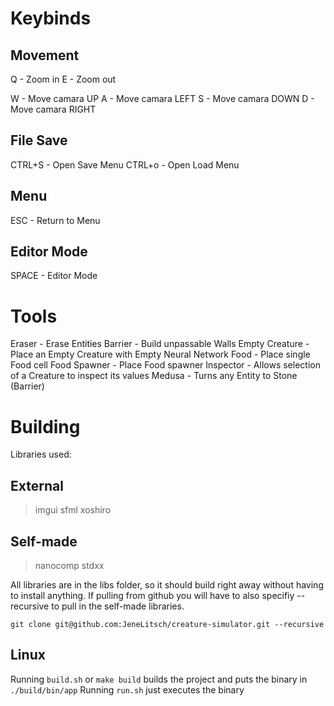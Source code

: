 # Keybinds
## Movement
Q - Zoom in
E - Zoom out

W - Move camara UP
A - Move camara LEFT
S - Move camara DOWN
D - Move camara RIGHT

## File Save
CTRL+S - Open Save Menu
CTRL+o - Open Load Menu

## Menu
ESC - Return to Menu

## Editor Mode
SPACE - Editor Mode

# Tools

Eraser          - Erase Entities
Barrier         - Build unpassable Walls
Empty Creature  - Place an Empty Creature with Empty Neural Network
Food            - Place single Food cell
Food Spawner    - Place Food spawner
Inspector       - Allows selection of a Creature to inspect its values
Medusa          - Turns any Entity to Stone (Barrier)

# Building

Libraries used: 

## External
> imgui
> sfml
> xoshiro

## Self-made
> nanocomp
> stdxx

All libraries are in the libs folder, so it should build right away without having to install anything.
If pulling from github you will have to also specifiy --recursive to pull in the self-made libraries.

```
git clone git@github.com:JeneLitsch/creature-simulator.git --recursive
```

## Linux
Running `build.sh` or `make build` builds the project and puts the binary in `./build/bin/app`
Running `run.sh` just executes the binary
